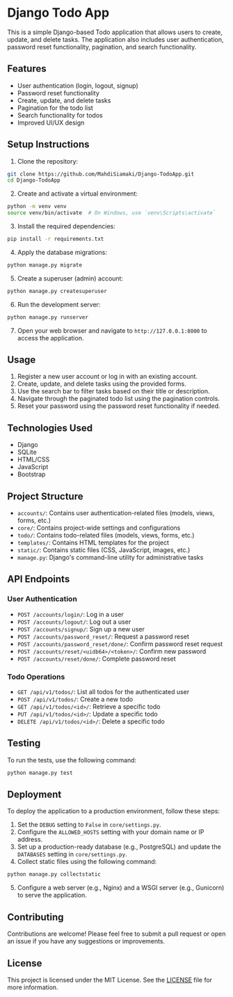 # Django Todo App

This is a simple Django-based Todo application that allows users to create, update, and delete tasks. The application also includes user authentication, password reset functionality, pagination, and search functionality.

## Features

- User authentication (login, logout, signup)
- Password reset functionality
- Create, update, and delete tasks
- Pagination for the todo list
- Search functionality for todos
- Improved UI/UX design

## Setup Instructions

1. Clone the repository:

```bash
git clone https://github.com/MahdiSiamaki/Django-TodoApp.git
cd Django-TodoApp
```

2. Create and activate a virtual environment:

```bash
python -m venv venv
source venv/bin/activate  # On Windows, use `venv\Scripts\activate`
```

3. Install the required dependencies:

```bash
pip install -r requirements.txt
```

4. Apply the database migrations:

```bash
python manage.py migrate
```

5. Create a superuser (admin) account:

```bash
python manage.py createsuperuser
```

6. Run the development server:

```bash
python manage.py runserver
```

7. Open your web browser and navigate to `http://127.0.0.1:8000` to access the application.

## Usage

1. Register a new user account or log in with an existing account.
2. Create, update, and delete tasks using the provided forms.
3. Use the search bar to filter tasks based on their title or description.
4. Navigate through the paginated todo list using the pagination controls.
5. Reset your password using the password reset functionality if needed.

## Technologies Used

- Django
- SQLite
- HTML/CSS
- JavaScript
- Bootstrap

## Project Structure

- `accounts/`: Contains user authentication-related files (models, views, forms, etc.)
- `core/`: Contains project-wide settings and configurations
- `todo/`: Contains todo-related files (models, views, forms, etc.)
- `templates/`: Contains HTML templates for the project
- `static/`: Contains static files (CSS, JavaScript, images, etc.)
- `manage.py`: Django's command-line utility for administrative tasks

## API Endpoints

### User Authentication

- `POST /accounts/login/`: Log in a user
- `POST /accounts/logout/`: Log out a user
- `POST /accounts/signup/`: Sign up a new user
- `POST /accounts/password_reset/`: Request a password reset
- `POST /accounts/password_reset/done/`: Confirm password reset request
- `POST /accounts/reset/<uidb64>/<token>/`: Confirm new password
- `POST /accounts/reset/done/`: Complete password reset

### Todo Operations

- `GET /api/v1/todos/`: List all todos for the authenticated user
- `POST /api/v1/todos/`: Create a new todo
- `GET /api/v1/todos/<id>/`: Retrieve a specific todo
- `PUT /api/v1/todos/<id>/`: Update a specific todo
- `DELETE /api/v1/todos/<id>/`: Delete a specific todo

## Testing

To run the tests, use the following command:

```bash
python manage.py test
```

## Deployment

To deploy the application to a production environment, follow these steps:

1. Set the `DEBUG` setting to `False` in `core/settings.py`.
2. Configure the `ALLOWED_HOSTS` setting with your domain name or IP address.
3. Set up a production-ready database (e.g., PostgreSQL) and update the `DATABASES` setting in `core/settings.py`.
4. Collect static files using the following command:

```bash
python manage.py collectstatic
```

5. Configure a web server (e.g., Nginx) and a WSGI server (e.g., Gunicorn) to serve the application.

## Contributing

Contributions are welcome! Please feel free to submit a pull request or open an issue if you have any suggestions or improvements.

## License

This project is licensed under the MIT License. See the [LICENSE](LICENSE) file for more information.
